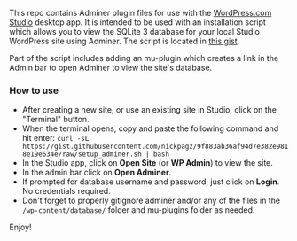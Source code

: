 This repo contains Adminer plugin files for use with the [WordPress.com Studio](https://developer.wordpress.com/studio/) desktop app. It is intended to be used with an installation script which allows you to view the SQLite 3 database for your local Studio WordPress site using Adminer. The script is located in [this gist](https://gist.github.com/nickpagz/9f883ab36af94d7e382e9818e19e634e).

Part of the script includes adding an mu-plugin which creates a link in the Admin bar to open Adminer to view the site's database.

### How to use

- After creating a new site, or use an existing site in Studio, click on the "Terminal" button.
- When the terminal opens, copy and paste the following command and hit enter: ```curl -sL https://gist.githubusercontent.com/nickpagz/9f883ab36af94d7e382e9818e19e634e/raw/setup_adminer.sh | bash```
- In the Studio app, click on **Open Site** (or **WP Admin**) to view the site.
- In the admin bar click on **Open Adminer**.
- If prompted for database username and password, just click on **Login**. No credentials required.
- Don't forget to properly gitignore adminer and/or any of the files in the `/wp-content/database/` folder and mu-plugins folder as needed.

Enjoy!

